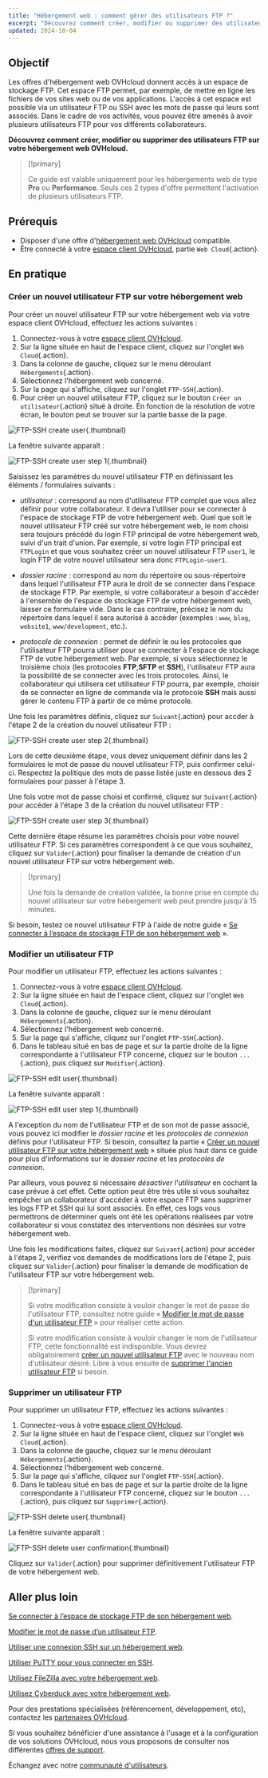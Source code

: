 ```yaml
---
title: "Hébergement web : comment gérer des utilisateurs FTP ?"
excerpt: "Découvrez comment créer, modifier ou supprimer des utilisateurs FTP sur votre hébergement web OVHcloud"
updated: 2024-10-04
---
```


## Objectif

Les offres d'hébergement web OVHcloud donnent accès à un espace de stockage FTP. Cet espace FTP permet, par exemple, de mettre en ligne les fichiers de vos sites web ou de vos applications. L'accès à cet espace est possible via un utilisateur FTP ou SSH avec les mots de passe qui leurs sont associés. Dans le cadre de vos activités, vous pouvez être amenés à avoir plusieurs utilisateurs FTP pour vos différents collaborateurs.

**Découvrez comment créer, modifier ou supprimer des utilisateurs FTP sur votre hébergement web OVHcloud.**

> [!primary]
>
> Ce guide est valable uniquement pour les hébergements web de type **Pro** ou **Performance**. Seuls ces 2 types d'offre permettent l'activation de plusieurs utilisateurs FTP.

## Prérequis

- Disposer d'une offre d'[hébergement web OVHcloud](/links/web/hosting) compatible.
- Être connecté à votre [espace client OVHcloud](/links/manager), partie `Web Cloud`{.action}.

## En pratique

### Créer un nouvel utilisateur FTP sur votre hébergement web <a name="create-ftp-user"></a>

Pour créer un nouvel utilisateur FTP sur votre hébergement web via votre espace client OVHcloud, effectuez les actions suivantes : 

1. Connectez-vous à votre [espace client OVHcloud](/links/manager).
2. Sur la ligne située en haut de l'espace client, cliquez sur l'onglet `Web Cloud`{.action}.
3. Dans la colonne de gauche, cliquez sur le menu déroulant `Hébergements`{.action}.
4. Sélectionnez l'hébergement web concerné.
5. Sur la page qui s'affiche, cliquez sur l'onglet `FTP-SSH`{.action}.
6. Pour créer un nouvel utilisateur FTP, cliquez sur le bouton `Créer un utilisateur`{.action} situé à droite. En fonction de la résolution de votre écran, le bouton peut se trouver sur la partie basse de la page.

![FTP-SSH create user](/pages/assets/screens/control_panel/product-selection/web-cloud/web-hosting/ftp-ssh/create-user.png){.thumbnail}

La fenêtre suivante apparaît :

![FTP-SSH create user step 1](/pages/assets/screens/control_panel/product-selection/web-cloud/web-hosting/ftp-ssh/create-user-step-1.png){.thumbnail}

Saisissez les paramètres du nouvel utilisateur FTP en définissant les éléments / formulaires suivants :

- *utilisateur* : correspond au nom d'utilisateur FTP complet que vous allez définir pour votre collaborateur. Il devra l'utiliser pour se connecter à l'espace de stockage FTP de votre hébergement web. Quel que soit le nouvel utilisateur FTP créé sur votre hébergement web, le nom choisi sera toujours précédé du login FTP principal de votre hébergement web, suivi d'un trait d'union. 
Par exemple, si votre login FTP principal est `FTPLogin` et que vous souhaitez créer un nouvel utilisateur FTP `user1`, le login FTP de votre nouvel utilisateur sera donc `FTPLogin-user1`.

- *dossier racine* : correspond au nom du répertoire ou sous-répertoire dans lequel l'utilisateur FTP aura le droit de se connecter dans l'espace de stockage FTP. 
Par exemple, si votre collaborateur a besoin d'accéder à l'ensemble de l'espace de stockage FTP de votre hébergement web, laisser ce formulaire vide. Dans le cas contraire, précisez le nom du répertoire dans lequel il sera autorisé à accéder (exemples : `www`, `blog`, `website1`, `www/development`, etc.).

- *protocole de connexion* : permet de définir le ou les protocoles que l'utilisateur FTP pourra utiliser pour se connecter à l'espace de stockage FTP de votre hébergement web.
Par exemple, si vous sélectionnez le troisième choix (les protocoles **FTP**,**SFTP** et **SSH**), l'utilisateur FTP aura la possibilité de se connecter avec les trois protocoles. Ainsi, le collaborateur qui utilisera cet utilisateur FTP pourra, par exemple, choisir de se connecter en ligne de commande via le protocole **SSH** mais aussi gérer le contenu FTP à partir de ce même protocole.

Une fois les paramètres définis, cliquez sur `Suivant`{.action} pour accder à l'étape 2 de la création du nouvel utilisateur FTP :

![FTP-SSH create user step 2](/pages/assets/screens/control_panel/product-selection/web-cloud/web-hosting/ftp-ssh/create-user-step-2.png){.thumbnail}

Lors de cette deuxième étape, vous devez uniquement définir dans les 2 formulaires le mot de passe du nouvel utilisateur FTP, puis confirmer celui-ci. Respectez la politique des mots de passe listée juste en dessous des 2 formulaires pour passer à l'étape 3.

Une fois votre mot de passe choisi et confirmé, cliquez sur `Suivant`{.action} pour accéder à l'étape 3 de la création du nouvel utilisateur FTP :

![FTP-SSH create user step 3](/pages/assets/screens/control_panel/product-selection/web-cloud/web-hosting/ftp-ssh/create-user-step-3.png){.thumbnail}

Cette dernière étape résume les paramètres choisis pour votre nouvel utilisateur FTP. Si ces paramètres correspondent à ce que vous souhaitez, cliquez sur `Valider`{.action} pour finaliser la demande de création d'un nouvel utilisateur FTP sur votre hébergement web.

> [!primary]
>
> Une fois la demande de création validée, la bonne prise en compte du nouvel utilisateur sur votre hébergement web peut prendre jusqu'à 15 minutes.

Si besoin, testez ce nouvel utilisateur FTP à l'aide de notre guide « [Se connecter à l’espace de stockage FTP de son hébergement web](/pages/web_cloud/web_hosting/ftp_connection) ».

### Modifier un utilisateur FTP

Pour modifier un utilisateur FTP, effectuez les actions suivantes :

1. Connectez-vous à votre [espace client OVHcloud](/links/manager).
2. Sur la ligne située en haut de l'espace client, cliquez sur l'onglet `Web Cloud`{.action}.
3. Dans la colonne de gauche, cliquez sur le menu déroulant `Hébergements`{.action}.
4. Sélectionnez l'hébergement web concerné.
5. Sur la page qui s'affiche, cliquez sur l'onglet `FTP-SSH`{.action}.
6. Dans le tableau situé en bas de page et sur la partie droite de la ligne correspondante à l'utilisateur FTP concerné, cliquez sur le bouton `...`{.action}, puis cliquez sur `Modifier`{.action}.

![FTP-SSH edit user](/pages/assets/screens/control_panel/product-selection/web-cloud/web-hosting/ftp-ssh/edit-user1.png){.thumbnail}

La fenêtre suivante apparaît :

![FTP-SSH edit user step 1](/pages/assets/screens/control_panel/product-selection/web-cloud/web-hosting/ftp-ssh/modify-a-user-step1.png){.thumbnail}

A l'exception du nom de l'utilisateur FTP et de son mot de passe associé, vous pouvez ici modifier le *dossier racine* et les *protocoles de connexion* définis pour l'utilisateur FTP. Si besoin, consultez la partie « [Créer un nouvel utilisateur FTP sur votre hébergement web](#create-ftp-user) » située plus haut dans ce guide pour plus d'informations sur le *dossier racine* et les *protocoles de connexion*.

Par ailleurs, vous pouvez si nécessaire *désactiver l'utilisateur* en cochant la case prévue à cet effet. Cette option peut être très utile si vous souhaitez empêcher un collaborateur d'accéder à votre espace FTP sans supprimer les logs FTP et SSH qui lui sont associés. En effet, ces logs vous permettrons de déterminer quels ont été les opérations réalisées par votre collaborateur si vous constatez des interventions non désirées sur votre hébergement web.

Une fois les modifications faites, cliquez sur `Suivant`{.action} pour accéder à l'étape 2, vérifiez vos demandes de modifications lors de l'étape 2, puis cliquez sur `Valider`{.action} pour finaliser la demande de modification de l'utilisateur FTP sur votre hébergement web.

> [!primary]
>
> Si votre modification consiste à vouloir changer le mot de passe de l'utilisateur FTP, consultez notre guide « [Modifier le mot de passe d'un utilisateur FTP](/pages/web_cloud/web_hosting/ftp_change_password) » pour réaliser cette action.
>
> Si votre modification consiste à vouloir changer le nom de l'utilisateur FTP, cette fonctionnalité est indisponible. Vous devrez obligatoirement [créer un nouvel utilisateur FTP](#create-ftp-user) avec le nouveau nom d'utilisateur désiré. Libre à vous ensuite de [supprimer l'ancien utilisateur FTP](#delete-ftp-user) si besoin.

### Supprimer un utilisateur FTP <a name="delete-ftp-user"></a>

Pour supprimer un utilisateur FTP, effectuez les actions suivantes :

1. Connectez-vous à votre [espace client OVHcloud](/links/manager).
2. Sur la ligne située en haut de l'espace client, cliquez sur l'onglet `Web Cloud`{.action}.
3. Dans la colonne de gauche, cliquez sur le menu déroulant `Hébergements`{.action}.
4. Sélectionnez l'hébergement web concerné.
5. Sur la page qui s'affiche, cliquez sur l'onglet `FTP-SSH`{.action}.
6. Dans le tableau situé en bas de page et sur la partie droite de la ligne correspondante à l'utilisateur FTP concerné, cliquez sur le bouton `...`{.action}, puis cliquez sur `Supprimer`{.action}.

![FTP-SSH delete user](/pages/assets/screens/control_panel/product-selection/web-cloud/web-hosting/ftp-ssh/delete-user1.png){.thumbnail}

La fenêtre suivante apparaît :

![FTP-SSH delete user confirmation](/pages/assets/screens/control_panel/product-selection/web-cloud/web-hosting/ftp-ssh/delete-user1-confirmation.png){.thumbnail}

Cliquez sur `Valider`{.action} pour supprimer définitivement l'utilisateur FTP de votre hébergement web.

## Aller plus loin

[Se connecter à l’espace de stockage FTP de son hébergement web](/pages/web_cloud/web_hosting/ftp_connection).

[Modifier le mot de passe d’un utilisateur FTP](/pages/web_cloud/web_hosting/ftp_change_password).

[Utiliser une connexion SSH sur un hébergement web](/pages/web_cloud/web_hosting/ssh_on_webhosting).

[Utiliser PuTTY pour vous connecter en SSH](/pages/web_cloud/web_hosting/ssh_using_putty_on_windows).

[Utilisez FileZilla avec votre hébergement web](/pages/web_cloud/web_hosting/ftp_filezilla_user_guide).

[Utilisez Cyberduck avec votre hébergement web](/pages/web_cloud/web_hosting/ftp_cyberduck_user_guide_on_mac).

Pour des prestations spécialisées (référencement, développement, etc), contactez les [partenaires OVHcloud](/links/partner).

Si vous souhaitez bénéficier d'une assistance à l'usage et à la configuration de vos solutions OVHcloud, nous vous proposons de consulter nos différentes [offres de support](/links/support).

Échangez avec notre [communauté d'utilisateurs](/links/community).